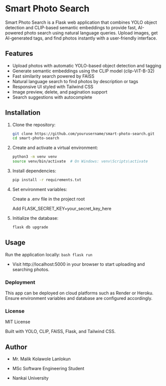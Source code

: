# Smart Photo Search

Smart Photo Search is a Flask web application that combines YOLO object detection and CLIP-based semantic embeddings to provide fast, AI-powered photo search using natural language queries. Upload images, get AI-generated tags, and find photos instantly with a user-friendly interface.

## Features

- Upload photos with automatic YOLO-based object detection and tagging
- Generate semantic embeddings using the CLIP model (clip-ViT-B-32)
- Fast similarity search powered by FAISS
- Natural language search to find photos by description or tags
- Responsive UI styled with Tailwind CSS
- Image preview, delete, and pagination support
- Search suggestions with autocomplete

## Installation

1. Clone the repository:
   ```bash
   git clone https://github.com/yourusername/smart-photo-search.git
   cd smart-photo-search
   ```
   
2. Create and activate a virtual environment:
    ```bash
    python3 -m venv venv
    source venv/bin/activate  # On Windows: venv\Scripts\activate
    ```

3. Install dependencies:
    ```bash
    pip install -r requirements.txt
    ```

4. Set environment variables:

    Create a .env file in the project root

    Add FLASK_SECRET_KEY=your_secret_key_here

5. Initialize the database:

    ```bash
    flask db upgrade
    ```


## Usage

Run the application locally:
    ```bash
        flask run
    ```


- Visit http://localhost:5000 in your browser to start uploading and searching photos.



### Deployment
This app can be deployed on cloud platforms such as Render or Heroku. Ensure environment variables and database are configured accordingly.

### License
MIT License



Built with YOLO, CLIP, FAISS, Flask, and Tailwind CSS.

## Author 

- Mr. Malik Kolawole Lanlokun

- MSc Software Engineering Student

- Nankai University


